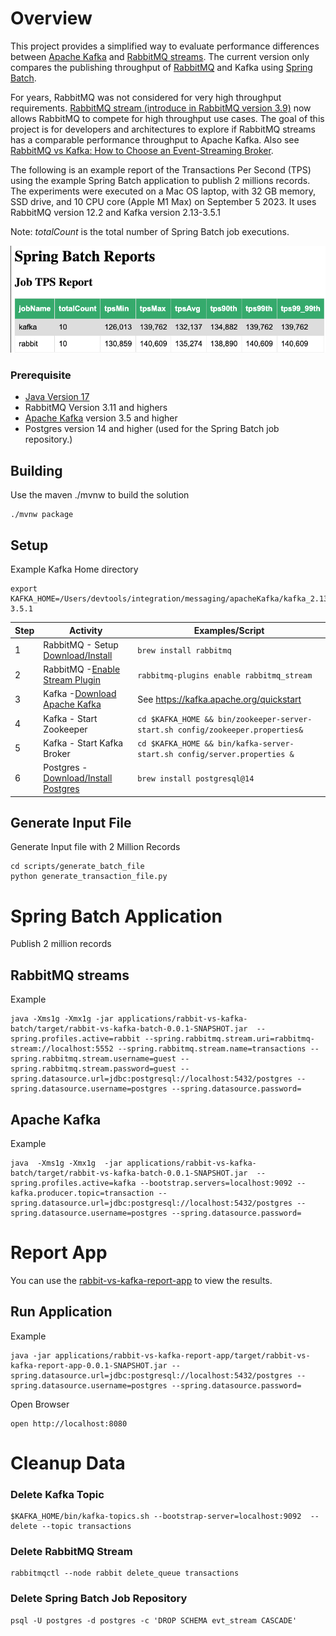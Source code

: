 # Overview

This project provides a simplified way to evaluate 
performance differences between [Apache Kafka](https://kafka.apache.org/) and [RabbitMQ streams](https://www.rabbitmq.com/streams.html).
The current version only compares the publishing throughput of 
[RabbitMQ](https://www.rabbitmq.com) and Kafka using [Spring Batch](https://spring.io/projects/spring-batch).



For years, RabbitMQ was not considered for very high throughput requirements. [RabbitMQ stream (introduce in RabbitMQ version 3.9)](https://blog.rabbitmq.com/posts/2021/07/rabbitmq-streams-overview/) now allows RabbitMQ to compete for high throughput use cases. 
The goal of this project is for developers and architectures to explore if RabbitMQ streams has a comparable performance throughput to Apache Kafka. Also see [RabbitMQ vs Kafka: How to Choose an Event-Streaming Broker](https://tanzu.vmware.com/content/blog/rabbitmq-event-streaming-broker).

The following is an example report of the Transactions Per Second (TPS) using the example Spring Batch application to publish 2 millions records. 
The experiments were executed on a Mac OS laptop,  with 32 GB memory, SSD drive, and 10 CPU core  (Apple M1 Max) on September 5 2023. 
It uses RabbitMQ version 12.2 and Kafka version 2.13-3.5.1


Note: *totalCount* is the total number of Spring Batch job executions.

![Batch Report](docs/img/example-report.png)

### Prerequisite

- [Java Version 17](https://jdk.java.net/17/)
- RabbitMQ Version 3.11 and highers
- [Apache Kafka](https://kafka.apache.org) version 3.5 and higher
- Postgres version 14 and higher (used for the Spring Batch job repository.)

## Building 

Use the maven ./mvnw to build the solution

```shell
./mvnw package
```

## Setup

Example Kafka Home directory

```shell
export KAFKA_HOME=/Users/devtools/integration/messaging/apacheKafka/kafka_2.13-3.5.1
```

| Step | Activity                                                                           | Examples/Script                                                                    |
|------|------------------------------------------------------------------------------------|------------------------------------------------------------------------------------|
| 1    | RabbitMQ - Setup [Download/Install](https://rabbitmq.com/download.html)            | ```brew install rabbitmq```                                                        |
| 2    | RabbitMQ -[Enable Stream Plugin](https://rabbitmq.com/stream.html#enabling-plugin) | ```rabbitmq-plugins enable rabbitmq_stream```                                      |
| 3    | Kafka -[Download Apache Kafka](https://kafka.apache.org/downloads)                 | See https://kafka.apache.org/quickstart                                            | 
| 4    | Kafka - Start Zookeeper                                                            | ```cd $KAFKA_HOME && bin/zookeeper-server-start.sh config/zookeeper.properties&``` |
| 5    | Kafka - Start Kafka Broker                                                         | ```cd $KAFKA_HOME && bin/kafka-server-start.sh config/server.properties &```       |
| 6    | Postgres - [Download/Install Postgres](https://www.postgresql.org/download/)       | ```brew install postgresql@14```                                                   |



## Generate Input File
Generate Input file with 2 Million Records

```shell
cd scripts/generate_batch_file
python generate_transaction_file.py
```

# Spring Batch Application 

Publish 2 million records


## RabbitMQ streams

Example

```shell
java -Xms1g -Xmx1g -jar applications/rabbit-vs-kafka-batch/target/rabbit-vs-kafka-batch-0.0.1-SNAPSHOT.jar  --spring.profiles.active=rabbit --spring.rabbitmq.stream.uri=rabbitmq-stream://localhost:5552 --spring.rabbitmq.stream.name=transactions --spring.rabbitmq.stream.username=guest --spring.rabbitmq.stream.password=guest --spring.datasource.url=jdbc:postgresql://localhost:5432/postgres --spring.datasource.username=postgres --spring.datasource.password=
```

## Apache Kafka

Example 

```shell
java  -Xms1g -Xmx1g  -jar applications/rabbit-vs-kafka-batch/target/rabbit-vs-kafka-batch-0.0.1-SNAPSHOT.jar  --spring.profiles.active=kafka --bootstrap.servers=localhost:9092 --kafka.producer.topic=transaction --spring.datasource.url=jdbc:postgresql://localhost:5432/postgres --spring.datasource.username=postgres --spring.datasource.password=
```



# Report App

You can use the [rabbit-vs-kafka-report-app](applications/rabbit-vs-kafka-report-app) to view the results.

## Run Application


Example

```shell
java -jar applications/rabbit-vs-kafka-report-app/target/rabbit-vs-kafka-report-app-0.0.1-SNAPSHOT.jar --spring.datasource.url=jdbc:postgresql://localhost:5432/postgres --spring.datasource.username=postgres --spring.datasource.password=
```


Open Browser

```shell
open http://localhost:8080
```

# Cleanup Data 

### Delete Kafka Topic

```shell
$KAFKA_HOME/bin/kafka-topics.sh --bootstrap-server=localhost:9092  --delete --topic transactions
```
### Delete RabbitMQ Stream

```shell
rabbitmqctl --node rabbit delete_queue transactions
```

### Delete Spring Batch Job Repository

```shell
psql -U postgres -d postgres -c 'DROP SCHEMA evt_stream CASCADE'
```